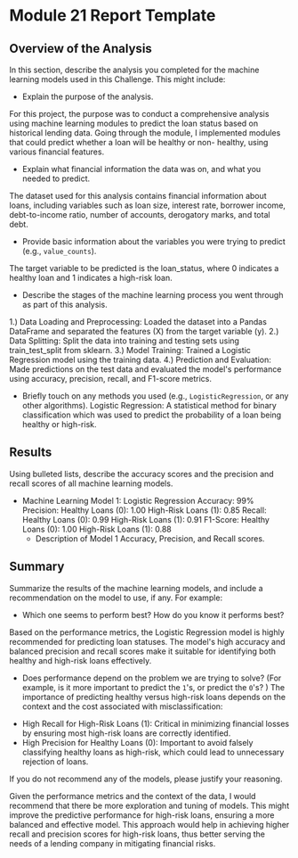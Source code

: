 # Module 21 Report Template

## Overview of the Analysis

In this section, describe the analysis you completed for the machine learning models used in this Challenge. This might include:

* Explain the purpose of the analysis.

For this project, the purpose was to conduct a comprehensive analysis using machine learning modules to predict the loan status based on historical lending data. Going through the module, I implemented modules that could predict whether a loan will be healthy or non- healthy, using various financial features. 


* Explain what financial information the data was on, and what you needed to predict.

The dataset used for this analysis contains financial information about loans, including variables such as loan size, interest rate, borrower income, debt-to-income ratio, number of accounts, derogatory marks, and total debt. 

* Provide basic information about the variables you were trying to predict (e.g., `value_counts`).

The target variable to be predicted is the loan_status, where 0 indicates a healthy loan and 1 indicates a high-risk loan.

* Describe the stages of the machine learning process you went through as part of this analysis.

1.) Data Loading and Preprocessing: Loaded the dataset into a Pandas DataFrame and separated the features (X) from the target variable (y).
2.) Data Splitting: Split the data into training and testing sets using train_test_split from sklearn.
3.) Model Training: Trained a Logistic Regression model using the training data.
4.) Prediction and Evaluation: Made predictions on the test data and evaluated the model's performance using accuracy, precision, recall, and F1-score metrics.

* Briefly touch on any methods you used (e.g., `LogisticRegression`, or any other algorithms).
Logistic Regression: A statistical method for binary classification which was used to predict the probability of a loan being healthy or high-risk.

## Results

Using bulleted lists, describe the accuracy scores and the precision and recall scores of all machine learning models.

* Machine Learning Model 1:
Logistic Regression
Accuracy: 99%
Precision:
Healthy Loans (0): 1.00
High-Risk Loans (1): 0.85
Recall:
Healthy Loans (0): 0.99
High-Risk Loans (1): 0.91
F1-Score:
Healthy Loans (0): 1.00
High-Risk Loans (1): 0.88
    * Description of Model 1 Accuracy, Precision, and Recall scores.

## Summary

Summarize the results of the machine learning models, and include a recommendation on the model to use, if any. For example:

* Which one seems to perform best? How do you know it performs best?

Based on the performance metrics, the Logistic Regression model is highly recommended for predicting loan statuses. The model's high accuracy and balanced precision and recall scores make it suitable for identifying both healthy and high-risk loans effectively.

* Does performance depend on the problem we are trying to solve? (For example, is it more important to predict the `1`'s, or predict the `0`'s? )
The importance of predicting healthy versus high-risk loans depends on the context and the cost associated with misclassification:
- High Recall for High-Risk Loans (1): Critical in minimizing financial losses by ensuring most high-risk loans are correctly identified.
- High Precision for Healthy Loans (0): Important to avoid falsely classifying healthy loans as high-risk, which could lead to unnecessary rejection of loans.


If you do not recommend any of the models, please justify your reasoning.

Given the performance metrics and the context of the data, I would recommend that there be more exploration and tuning of models. This might improve the predictive performance for high-risk loans, ensuring a more balanced and effective model. This approach would help in achieving higher recall and precision scores for high-risk loans, thus better serving the needs of a lending company in mitigating financial risks.

